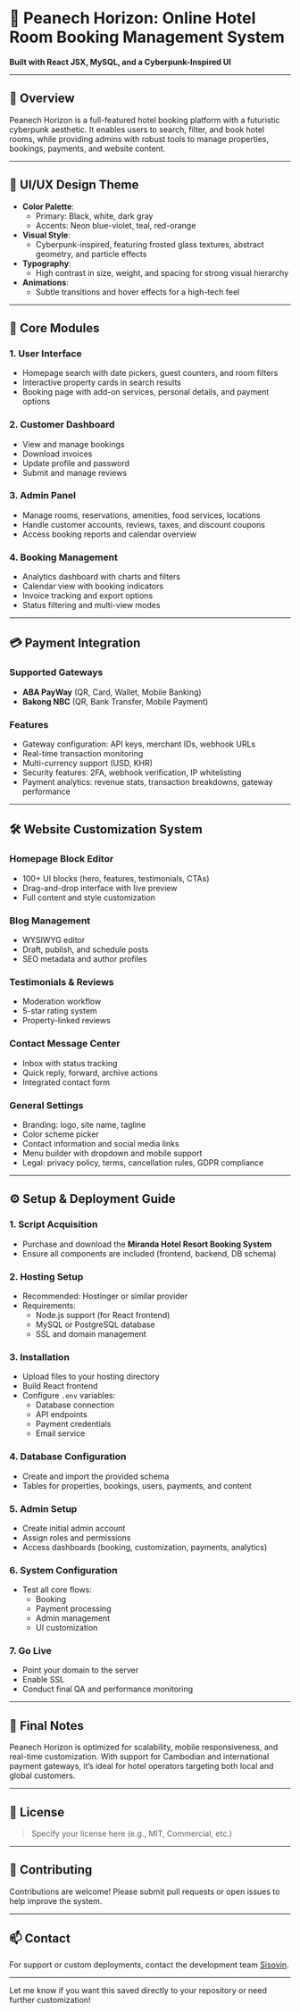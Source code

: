 # 🏨 Peanech Horizon: Online Hotel Room Booking Management System

**Built with React JSX, MySQL, and a Cyberpunk-Inspired UI**

---

## 📌 Overview

Peanech Horizon is a full-featured hotel booking platform with a futuristic cyberpunk aesthetic. It enables users to search, filter, and book hotel rooms, while providing admins with robust tools to manage properties, bookings, payments, and website content.

---

## 🎨 UI/UX Design Theme

- **Color Palette**:  
  - Primary: Black, white, dark gray  
  - Accents: Neon blue-violet, teal, red-orange  
- **Visual Style**:  
  - Cyberpunk-inspired, featuring frosted glass textures, abstract geometry, and particle effects  
- **Typography**:  
  - High contrast in size, weight, and spacing for strong visual hierarchy  
- **Animations**:  
  - Subtle transitions and hover effects for a high-tech feel  

---

## 🧭 Core Modules

### 1. User Interface

- Homepage search with date pickers, guest counters, and room filters
- Interactive property cards in search results
- Booking page with add-on services, personal details, and payment options

### 2. Customer Dashboard

- View and manage bookings
- Download invoices
- Update profile and password
- Submit and manage reviews

### 3. Admin Panel

- Manage rooms, reservations, amenities, food services, locations
- Handle customer accounts, reviews, taxes, and discount coupons
- Access booking reports and calendar overview

### 4. Booking Management

- Analytics dashboard with charts and filters
- Calendar view with booking indicators
- Invoice tracking and export options
- Status filtering and multi-view modes

---

## 💳 Payment Integration

### Supported Gateways

- **ABA PayWay** (QR, Card, Wallet, Mobile Banking)  
- **Bakong NBC** (QR, Bank Transfer, Mobile Payment)  

### Features

- Gateway configuration: API keys, merchant IDs, webhook URLs
- Real-time transaction monitoring
- Multi-currency support (USD, KHR)
- Security features: 2FA, webhook verification, IP whitelisting
- Payment analytics: revenue stats, transaction breakdowns, gateway performance

---

## 🛠 Website Customization System

### Homepage Block Editor

- 100+ UI blocks (hero, features, testimonials, CTAs)
- Drag-and-drop interface with live preview
- Full content and style customization

### Blog Management

- WYSIWYG editor
- Draft, publish, and schedule posts
- SEO metadata and author profiles

### Testimonials & Reviews

- Moderation workflow
- 5-star rating system
- Property-linked reviews

### Contact Message Center

- Inbox with status tracking
- Quick reply, forward, archive actions
- Integrated contact form

### General Settings

- Branding: logo, site name, tagline
- Color scheme picker
- Contact information and social media links
- Menu builder with dropdown and mobile support
- Legal: privacy policy, terms, cancellation rules, GDPR compliance

---

## ⚙️ Setup & Deployment Guide

### 1. Script Acquisition

- Purchase and download the **Miranda Hotel Resort Booking System**
- Ensure all components are included (frontend, backend, DB schema)

### 2. Hosting Setup

- Recommended: Hostinger or similar provider
- Requirements:
  - Node.js support (for React frontend)
  - MySQL or PostgreSQL database
  - SSL and domain management

### 3. Installation

- Upload files to your hosting directory
- Build React frontend
- Configure `.env` variables:
  - Database connection
  - API endpoints
  - Payment credentials
  - Email service

### 4. Database Configuration

- Create and import the provided schema
- Tables for properties, bookings, users, payments, and content

### 5. Admin Setup

- Create initial admin account
- Assign roles and permissions
- Access dashboards (booking, customization, payments, analytics)

### 6. System Configuration

- Test all core flows:
  - Booking
  - Payment processing
  - Admin management
  - UI customization

### 7. Go Live

- Point your domain to the server
- Enable SSL
- Conduct final QA and performance monitoring

---

## 🚀 Final Notes

Peanech Horizon is optimized for scalability, mobile responsiveness, and real-time customization. With support for Cambodian and international payment gateways, it’s ideal for hotel operators targeting both local and global customers.

---

## 📄 License

> Specify your license here (e.g., MIT, Commercial, etc.)

---

## 🤝 Contributing

Contributions are welcome! Please submit pull requests or open issues to help improve the system.

---

## 📫 Contact

For support or custom deployments, contact the development team [Sisovin](mailto:sisovin@outlook.com).

---

Let me know if you want this saved directly to your repository or need further customization!

